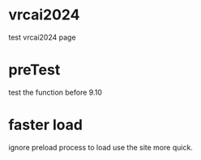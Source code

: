 # vrcai2024
test vrcai2024 page
# preTest
test the function before 9.10
# faster load
ignore preload process to load use the site more quick.
